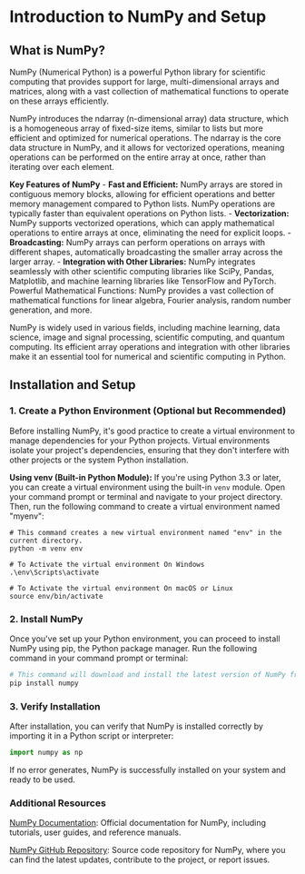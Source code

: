 # Introduction to NumPy and Setup

## What is NumPy?

NumPy (Numerical Python) is a powerful Python library for scientific computing that provides support for large, multi-dimensional arrays and matrices, along with a vast collection of mathematical functions to operate on these arrays efficiently. 

NumPy introduces the ndarray (n-dimensional array) data structure, which is a homogeneous array of fixed-size items, similar to lists but more efficient and optimized for numerical operations. The ndarray is the core data structure in NumPy, and it allows for vectorized operations, meaning operations can be performed on the entire array at once, rather than iterating over each element.

**Key Features of NumPy**
    - **Fast and Efficient:** NumPy arrays are stored in contiguous memory blocks, allowing for efficient operations and better memory management compared to Python lists. NumPy operations are typically faster than equivalent operations on Python lists.
    - **Vectorization:** NumPy supports vectorized operations, which can apply mathematical operations to entire arrays at once, eliminating the need for explicit loops.
    - **Broadcasting:** NumPy arrays can perform operations on arrays with different shapes, automatically broadcasting the smaller array across the larger array.
    - **Integration with Other Libraries:** NumPy integrates seamlessly with other scientific computing libraries like SciPy, Pandas, Matplotlib, and machine learning libraries like TensorFlow and PyTorch.
    Powerful Mathematical Functions: NumPy provides a vast collection of mathematical functions for linear algebra, Fourier analysis, random number generation, and more.

NumPy is widely used in various fields, including machine learning, data science, image and signal processing, scientific computing, and quantum computing. Its efficient array operations and integration with other libraries make it an essential tool for numerical and scientific computing in Python.


## Installation and Setup

### 1. Create a Python Environment (Optional but Recommended)

Before installing NumPy, it's good practice to create a virtual environment to manage dependencies for your Python projects. Virtual environments isolate your project's dependencies, ensuring that they don't interfere with other projects or the system Python installation.

**Using venv (Built-in Python Module):** If you're using Python 3.3 or later, you can create a virtual environment using the built-in `venv` module. Open your command prompt or terminal and navigate to your project directory. Then, run the following command to create a virtual environment named "myenv":

```
# This command creates a new virtual environment named "env" in the current directory.
python -m venv env

# To Activate the virtual environment On Windows
.\env\Scripts\activate

# To Activate the virtual environment On macOS or Linux
source env/bin/activate 
```

### 2. Install NumPy

Once you've set up your Python environment, you can proceed to install NumPy using pip, the Python package manager. Run the following command in your command prompt or terminal:

```python
# This command will download and install the latest version of NumPy from the Python Package Index (PyPI).
pip install numpy
```


### 3. Verify Installation

After installation, you can verify that NumPy is installed correctly by importing it in a Python script or interpreter:

```python
import numpy as np
```

If no error generates, NumPy is successfully installed on your system and ready to be used.

### Additional Resources

[NumPy Documentation](https://numpy.org/doc/stable/): Official documentation for NumPy, including tutorials, user guides, and reference manuals.

[NumPy GitHub Repository](https://github.com/numpy/numpy): Source code repository for NumPy, where you can find the latest updates, contribute to the project, or report issues.



